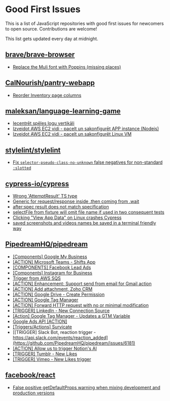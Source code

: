 # Good First Issues

This is a list of JavaScript repositories with good first issues for newcomers to open source. Contributions are welcome!

This list gets updated every day at midnight.

## [brave/brave-browser](https://github.com/brave/brave-browser)

- [Replace the Muli font with Poppins (missing places)](https://github.com/brave/brave-browser/issues/27081)

## [CalNourish/pantry-webapp](https://github.com/CalNourish/pantry-webapp)

- [Reorder Inventory page columns](https://github.com/CalNourish/pantry-webapp/issues/185)

## [maleksan/language-learning-game](https://github.com/maleksan/language-learning-game)

- [Iecentrēt spēles logu vertikāli](https://github.com/maleksan/language-learning-game/issues/7)
- [Izveidot AWS EC2 vidi - pacelt un sakonfigurēt APP instance (Nodejs)](https://github.com/maleksan/language-learning-game/issues/3)
- [Izveidot AWS EC2 vidi - pacelt un sakonfigurēt Linux VM](https://github.com/maleksan/language-learning-game/issues/4)

## [stylelint/stylelint](https://github.com/stylelint/stylelint)

- [Fix `selector-pseudo-class-no-unknown` false negatives for non-standard `:slotted`](https://github.com/stylelint/stylelint/issues/6878)

## [cypress-io/cypress](https://github.com/cypress-io/cypress)

- [Wrong 'AttemptResult' TS type](https://github.com/cypress-io/cypress/issues/24110)
- [Generic for request/response inside .then coming from .wait](https://github.com/cypress-io/cypress/issues/22378)
- [after:spec result does not match specification](https://github.com/cypress-io/cypress/issues/23805)
- [selectFile from fixture will omit file name if used in two consequent tests](https://github.com/cypress-io/cypress/issues/21936)
- [Clicking "View App Data" on Linux crashes Cypress](https://github.com/cypress-io/cypress/issues/20774)
- [ saved screenshots and videos names be saved in a terminal friendly way](https://github.com/cypress-io/cypress/issues/23510)

## [PipedreamHQ/pipedream](https://github.com/PipedreamHQ/pipedream)

- [[Components] Google My Business](https://github.com/PipedreamHQ/pipedream/issues/6979)
- [[ACTION] Microsoft Teams - Shifts App](https://github.com/PipedreamHQ/pipedream/issues/6681)
- [[COMPONENTS] Facebook Lead Ads](https://github.com/PipedreamHQ/pipedream/issues/6907)
- [[Components] Instagram for Business](https://github.com/PipedreamHQ/pipedream/issues/6806)
- [Trigger from AWS SQS](https://github.com/PipedreamHQ/pipedream/issues/6888)
- [[ACTION] Enhancement: Support send from email for Gmail action](https://github.com/PipedreamHQ/pipedream/issues/5663)
- [[ACTION] Add attachment, Zoho CRM](https://github.com/PipedreamHQ/pipedream/issues/6903)
- [[ACTION] Google Drive - Create Permission](https://github.com/PipedreamHQ/pipedream/issues/6889)
- [[ACTION] Google Tag Manager](https://github.com/PipedreamHQ/pipedream/issues/6841)
- [[ACTION] Forward HTTP request with no or minimal modification](https://github.com/PipedreamHQ/pipedream/issues/6882)
- [[TRIGGER] LinkedIn - New Connection Source](https://github.com/PipedreamHQ/pipedream/issues/6846)
- [[Action] Google Tag Manager - Updates a GTM Variable](https://github.com/PipedreamHQ/pipedream/issues/5050)
- [Google Ads API [ACTION]](https://github.com/PipedreamHQ/pipedream/issues/821)
- [[Triggers/Actions] Survicate](https://github.com/PipedreamHQ/pipedream/issues/6600)
- [[TRIGGER] Slack Bot, reaction trigger - https://api.slack.com/events/reaction_added](https://github.com/PipedreamHQ/pipedream/issues/6181)
- [[ACTION] Allow us to trigger Notion's AI](https://github.com/PipedreamHQ/pipedream/issues/6587)
- [[TRIGGER] Tumblr - New Likes](https://github.com/PipedreamHQ/pipedream/issues/6585)
- [[TRIGGER] Vimeo - New Likes trigger](https://github.com/PipedreamHQ/pipedream/issues/6584)

## [facebook/react](https://github.com/facebook/react)

- [False positive getDefaultProps warning when mixing development and production versions](https://github.com/facebook/react/issues/9999)

